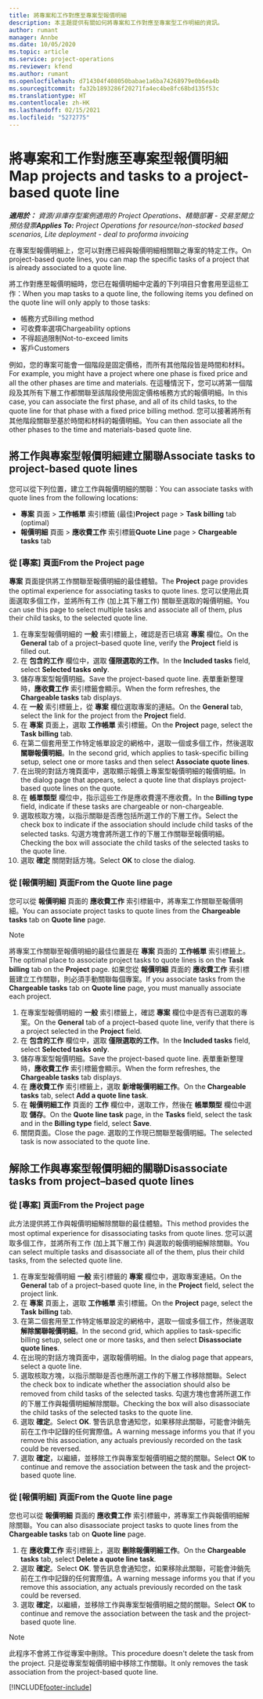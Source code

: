 ```yaml
---
title: 將專案和工作對應至專案型報價明細
description: 本主題提供有關如何將專案和工作對應至專案型工作明細的資訊。
author: rumant
manager: Annbe
ms.date: 10/05/2020
ms.topic: article
ms.service: project-operations
ms.reviewer: kfend
ms.author: rumant
ms.openlocfilehash: d714304f408050babae1a6ba74268979e0b6ea4b
ms.sourcegitcommit: fa32b1893286f20271fa4ec4be8fc68bd135f53c
ms.translationtype: HT
ms.contentlocale: zh-HK
ms.lasthandoff: 02/15/2021
ms.locfileid: "5272775"
---
```

# <a name="map-projects-and-tasks-to-a-project-based-quote-line"></a><span data-ttu-id="c3453-103">將專案和工作對應至專案型報價明細</span><span class="sxs-lookup"><span data-stu-id="c3453-103">Map projects and tasks to a project-based quote line</span></span>

<span data-ttu-id="c3453-104">_**適用於：** 資源/非庫存型案例適用的 Project Operations、精簡部署 - 交易至開立預估發票_</span><span class="sxs-lookup"><span data-stu-id="c3453-104">_**Applies To:** Project Operations for resource/non-stocked based scenarios, Lite deployment - deal to proforma invoicing_</span></span>

<span data-ttu-id="c3453-105">在專案型報價明細上，您可以對應已經與報價明細相關聯之專案的特定工作。</span><span class="sxs-lookup"><span data-stu-id="c3453-105">On project-based quote lines, you can map the specific tasks of a project that is already associated to a quote line.</span></span>

<span data-ttu-id="c3453-106">將工作對應至報價明細時，您已在報價明細中定義的下列項目只會套用至這些工作：</span><span class="sxs-lookup"><span data-stu-id="c3453-106">When you map tasks to a quote line, the following items you defined on the quote line will only apply to those tasks:</span></span>

- <span data-ttu-id="c3453-107">帳務方式</span><span class="sxs-lookup"><span data-stu-id="c3453-107">Billing method</span></span>
- <span data-ttu-id="c3453-108">可收費率選項</span><span class="sxs-lookup"><span data-stu-id="c3453-108">Chargeability options</span></span>
- <span data-ttu-id="c3453-109">不得超過限制</span><span class="sxs-lookup"><span data-stu-id="c3453-109">Not-to-exceed limits</span></span>
- <span data-ttu-id="c3453-110">客戶</span><span class="sxs-lookup"><span data-stu-id="c3453-110">Customers</span></span>

<span data-ttu-id="c3453-111">例如，您的專案可能會一個階段是固定價格，而所有其他階段皆是時間和材料。</span><span class="sxs-lookup"><span data-stu-id="c3453-111">For example, you might have a project where one phase is fixed price and all the other phases are time and materials.</span></span> <span data-ttu-id="c3453-112">在這種情況下，您可以將第一個階段及其所有下層工作都關聯至該階段使用固定價格帳務方式的報價明細。</span><span class="sxs-lookup"><span data-stu-id="c3453-112">In this case, you can associate the first phase, and all of its child tasks, to the quote line for that phase with a fixed price billing method.</span></span> <span data-ttu-id="c3453-113">您可以接著將所有其他階段關聯至基於時間和材料的報價明細。</span><span class="sxs-lookup"><span data-stu-id="c3453-113">You can then associate all the other phases to the time and materials-based quote line.</span></span>

## <a name="associate-tasks-to-project-based-quote-lines"></a><span data-ttu-id="c3453-114">將工作與專案型報價明細建立關聯</span><span class="sxs-lookup"><span data-stu-id="c3453-114">Associate tasks to project-based quote lines</span></span>

<span data-ttu-id="c3453-115">您可以從下列位置，建立工作與報價明細的關聯：</span><span class="sxs-lookup"><span data-stu-id="c3453-115">You can associate tasks with quote lines from the following locations:</span></span>

- <span data-ttu-id="c3453-116">**專案** 頁面 > **工作帳單** 索引標籤 (最佳)</span><span class="sxs-lookup"><span data-stu-id="c3453-116">**Project** page > **Task billing** tab (optimal)</span></span>
- <span data-ttu-id="c3453-117">**報價明細** 頁面 > **應收費工作** 索引標籤</span><span class="sxs-lookup"><span data-stu-id="c3453-117">**Quote Line** page > **Chargeable tasks** tab</span></span> 

### <a name="from-the-project-page"></a><span data-ttu-id="c3453-118">從 [專案] 頁面</span><span class="sxs-lookup"><span data-stu-id="c3453-118">From the Project page</span></span>

<span data-ttu-id="c3453-119">**專案** 頁面提供將工作關聯至報價明細的最佳體驗。</span><span class="sxs-lookup"><span data-stu-id="c3453-119">The **Project** page provides the optimal experience for associating tasks to quote lines.</span></span> <span data-ttu-id="c3453-120">您可以使用此頁面選取多個工作，並將所有工作 (加上其下層工作) 關聯至選取的報價明細。</span><span class="sxs-lookup"><span data-stu-id="c3453-120">You can use this page to select multiple tasks and associate all of them, plus their child tasks, to the selected quote line.</span></span>

1. <span data-ttu-id="c3453-121">在專案型報價明細的 **一般** 索引標籤上，確認是否已填寫 **專案** 欄位。</span><span class="sxs-lookup"><span data-stu-id="c3453-121">On the **General** tab of a project–based quote line, verify the **Project** field is filled out.</span></span>
2. <span data-ttu-id="c3453-122">在 **包含的工作** 欄位中，選取 **僅限選取的工作**。</span><span class="sxs-lookup"><span data-stu-id="c3453-122">In the **Included tasks** field, select **Selected tasks only**.</span></span>
3. <span data-ttu-id="c3453-123">儲存專案型報價明細。</span><span class="sxs-lookup"><span data-stu-id="c3453-123">Save the project-based quote line.</span></span> <span data-ttu-id="c3453-124">表單重新整理時，**應收費工作** 索引標籤會顯示。</span><span class="sxs-lookup"><span data-stu-id="c3453-124">When the form refreshes, the **Chargeable tasks** tab displays.</span></span>
4. <span data-ttu-id="c3453-125">在 **一般** 索引標籤上，從 **專案** 欄位選取專案的連結。</span><span class="sxs-lookup"><span data-stu-id="c3453-125">On the **General** tab, select the link for the project from the **Project** field.</span></span>
5. <span data-ttu-id="c3453-126">在 **專案** 頁面上，選取 **工作帳單** 索引標籤。</span><span class="sxs-lookup"><span data-stu-id="c3453-126">On the **Project** page, select the **Task billing** tab.</span></span>
6. <span data-ttu-id="c3453-127">在第二個套用至工作特定帳單設定的網格中，選取一個或多個工作，然後選取 **關聯報價明細**。</span><span class="sxs-lookup"><span data-stu-id="c3453-127">In the second grid, which applies to task-specific billing setup, select one or more tasks and then select **Associate quote lines**.</span></span>
7. <span data-ttu-id="c3453-128">在出現的對話方塊頁面中，選取顯示報價上專案型報價明細的報價明細。</span><span class="sxs-lookup"><span data-stu-id="c3453-128">In the dialog page that appears, select a quote line that displays project-based quote lines on the quote.</span></span>
8. <span data-ttu-id="c3453-129">在 **帳單類型** 欄位中，指示這些工作是應收費還不應收費。</span><span class="sxs-lookup"><span data-stu-id="c3453-129">In the **Billing type** field, indicate if these tasks are chargeable or non-chargeable.</span></span>
9. <span data-ttu-id="c3453-130">選取核取方塊，以指示關聯是否應包括所選工作的下層工作。</span><span class="sxs-lookup"><span data-stu-id="c3453-130">Select the check box to indicate if the association should include child tasks of the selected tasks.</span></span> <span data-ttu-id="c3453-131">勾選方塊會將所選工作的下層工作關聯至報價明細。</span><span class="sxs-lookup"><span data-stu-id="c3453-131">Checking the box will associate the child tasks of the selected tasks to the quote line.</span></span>
10. <span data-ttu-id="c3453-132">選取 **確定** 關閉對話方塊。</span><span class="sxs-lookup"><span data-stu-id="c3453-132">Select **OK** to close the dialog.</span></span>

### <a name="from-the-quote-line-page"></a><span data-ttu-id="c3453-133">從 [報價明細] 頁面</span><span class="sxs-lookup"><span data-stu-id="c3453-133">From the Quote line page</span></span>

<span data-ttu-id="c3453-134">您可以從 **報價明細** 頁面的 **應收費工作** 索引標籤中，將專案工作關聯至報價明細。</span><span class="sxs-lookup"><span data-stu-id="c3453-134">You can associate project tasks to quote lines from the **Chargeable tasks** tab on **Quote line** page.</span></span>

>[!NOTE]
><span data-ttu-id="c3453-135">將專案工作關聯至報價明細的最佳位置是在 **專案** 頁面的 **工作帳單** 索引標籤上。</span><span class="sxs-lookup"><span data-stu-id="c3453-135">The optimal place to associate project tasks to quote lines is on the **Task billing** tab on the **Project** page.</span></span> <span data-ttu-id="c3453-136">如果您從 **報價明細** 頁面的 **應收費工作** 索引標籤建立工作關聯，則必須手動關聯每個專案。</span><span class="sxs-lookup"><span data-stu-id="c3453-136">If you associate tasks from the **Chargeable tasks** tab on **Quote line** page, you must manually associate each project.</span></span>

1. <span data-ttu-id="c3453-137">在專案型報價明細的 **一般** 索引標籤上，確認 **專案** 欄位中是否有已選取的專案。</span><span class="sxs-lookup"><span data-stu-id="c3453-137">On the **General** tab of a project–based quote line, verify that there is a project selected in the **Project** field.</span></span>
2. <span data-ttu-id="c3453-138">在 **包含的工作** 欄位中，選取 **僅限選取的工作**。</span><span class="sxs-lookup"><span data-stu-id="c3453-138">In the **Included tasks** field, select **Selected tasks only**.</span></span>
3. <span data-ttu-id="c3453-139">儲存專案型報價明細。</span><span class="sxs-lookup"><span data-stu-id="c3453-139">Save the project-based quote line.</span></span> <span data-ttu-id="c3453-140">表單重新整理時，**應收費工作** 索引標籤會顯示。</span><span class="sxs-lookup"><span data-stu-id="c3453-140">When the form refreshes, the **Chargeable tasks** tab displays.</span></span>
4. <span data-ttu-id="c3453-141">在 **應收費工作** 索引標籤上，選取 **新增報價明細工作**。</span><span class="sxs-lookup"><span data-stu-id="c3453-141">On the **Chargeable tasks** tab, select **Add a quote line task**.</span></span>
5. <span data-ttu-id="c3453-142">在 **報價明細工作** 頁面的 **工作** 欄位中，選取工作，然後在 **帳單類型** 欄位中選取 **儲存**。</span><span class="sxs-lookup"><span data-stu-id="c3453-142">On the **Quote line task** page, in the **Tasks** field, select the task and in the **Billing type** field, select **Save**.</span></span> 
6. <span data-ttu-id="c3453-143">關閉頁面。</span><span class="sxs-lookup"><span data-stu-id="c3453-143">Close the page.</span></span> <span data-ttu-id="c3453-144">選取的工作現已關聯至報價明細。</span><span class="sxs-lookup"><span data-stu-id="c3453-144">The selected task is now associated to the quote line.</span></span>

## <a name="disassociate-tasks-from-projectbased-quote-lines"></a><span data-ttu-id="c3453-145">解除工作與專案型報價明細的關聯</span><span class="sxs-lookup"><span data-stu-id="c3453-145">Disassociate tasks from project–based quote lines</span></span>

### <a name="from-the-project-page"></a><span data-ttu-id="c3453-146">從 [專案] 頁面</span><span class="sxs-lookup"><span data-stu-id="c3453-146">From the Project page</span></span>

<span data-ttu-id="c3453-147">此方法提供將工作與報價明細解除關聯的最佳體驗。</span><span class="sxs-lookup"><span data-stu-id="c3453-147">This method provides the most optimal experience for disassociating tasks from quote lines.</span></span> <span data-ttu-id="c3453-148">您可以選取多個工作，並將所有工作 (加上其下層工作) 與選取的報價明細解除關聯。</span><span class="sxs-lookup"><span data-stu-id="c3453-148">You can select multiple tasks and disassociate all of the them, plus their child tasks, from the selected quote line.</span></span>

1. <span data-ttu-id="c3453-149">在專案型報價明細 **一般** 索引標籤的 **專案** 欄位中，選取專案連結。</span><span class="sxs-lookup"><span data-stu-id="c3453-149">On the **General** tab of a project–based quote line, in the **Project** field, select the project link.</span></span>
2. <span data-ttu-id="c3453-150">在 **專案** 頁面上，選取 **工作帳單** 索引標籤。</span><span class="sxs-lookup"><span data-stu-id="c3453-150">On the **Project** page, select the **Task billing** tab.</span></span>
3. <span data-ttu-id="c3453-151">在第二個套用至工作特定帳單設定的網格中，選取一個或多個工作，然後選取 **解除關聯報價明細**。</span><span class="sxs-lookup"><span data-stu-id="c3453-151">In the second grid, which applies to task-specific billing setup, select one or more tasks, and then select **Disassociate quote lines**.</span></span>
4. <span data-ttu-id="c3453-152">在出現的對話方塊頁面中，選取報價明細。</span><span class="sxs-lookup"><span data-stu-id="c3453-152">In the dialog page that appears, select a quote line.</span></span>
5. <span data-ttu-id="c3453-153">選取核取方塊，以指示關聯是否也應所選工作的下層工作移除關聯。</span><span class="sxs-lookup"><span data-stu-id="c3453-153">Select the check box to indicate whether the association should also be removed from child tasks of the selected tasks.</span></span> <span data-ttu-id="c3453-154">勾選方塊也會將所選工作的下層工作與報價明細解除關聯。</span><span class="sxs-lookup"><span data-stu-id="c3453-154">Checking the box will also disassociate the child tasks of the selected tasks to the quote line.</span></span>
6. <span data-ttu-id="c3453-155">選取 **確定**。</span><span class="sxs-lookup"><span data-stu-id="c3453-155">Select **OK**.</span></span> <span data-ttu-id="c3453-156">警告訊息會通知您，如果移除此關聯，可能會沖銷先前在工作中記錄的任何實際值。</span><span class="sxs-lookup"><span data-stu-id="c3453-156">A warning message informs you that if you remove this association, any actuals previously recorded on the task could be reversed.</span></span> 
7. <span data-ttu-id="c3453-157">選取 **確定**，以繼續，並移除工作與專案型報價明細之間的關聯。</span><span class="sxs-lookup"><span data-stu-id="c3453-157">Select **OK** to continue and remove the association between the task and the project-based quote line.</span></span>

### <a name="from-the-quote-line-page"></a><span data-ttu-id="c3453-158">從 [報價明細] 頁面</span><span class="sxs-lookup"><span data-stu-id="c3453-158">From the Quote line page</span></span>

<span data-ttu-id="c3453-159">您也可以從 **報價明細** 頁面的 **應收費工作** 索引標籤中，將專案工作與報價明細解除關聯。</span><span class="sxs-lookup"><span data-stu-id="c3453-159">You can also disassociate project tasks to quote lines from the **Chargeable tasks** tab on **Quote line** page.</span></span>

1. <span data-ttu-id="c3453-160">在 **應收費工作** 索引標籤上，選取 **刪除報價明細工作**。</span><span class="sxs-lookup"><span data-stu-id="c3453-160">On the **Chargeable tasks** tab, select **Delete a quote line task**.</span></span>
2. <span data-ttu-id="c3453-161">選取 **確定**。</span><span class="sxs-lookup"><span data-stu-id="c3453-161">Select **OK**.</span></span> <span data-ttu-id="c3453-162">警告訊息會通知您，如果移除此關聯，可能會沖銷先前在工作中記錄的任何實際值。</span><span class="sxs-lookup"><span data-stu-id="c3453-162">A warning message informs you that if you remove this association, any actuals previously recorded on the task could be reversed.</span></span> 
3. <span data-ttu-id="c3453-163">選取 **確定**，以繼續，並移除工作與專案型報價明細之間的關聯。</span><span class="sxs-lookup"><span data-stu-id="c3453-163">Select **OK** to continue and remove the association between the task and the project-based quote line.</span></span>

>[!NOTE]
> <span data-ttu-id="c3453-164">此程序不會將工作從專案中刪除。</span><span class="sxs-lookup"><span data-stu-id="c3453-164">This procedure doesn't delete the task from the project.</span></span> <span data-ttu-id="c3453-165">只是從專案型報價明細中移除工作關聯。</span><span class="sxs-lookup"><span data-stu-id="c3453-165">It only removes the task association from the project-based quote line.</span></span>


[!INCLUDE[footer-include](../../includes/footer-banner.md)]